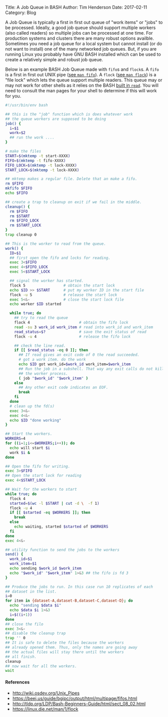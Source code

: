 Title: A Job Queue in BASH
Author: Tim Henderson
Date: 2017-02-11
Category: Blog


A Job Queue is typically a first in first out queue of "work items" or "jobs" to
be processed. Ideally, a good job queue should support multiple workers (also
called readers) so multiple jobs can be processed at one time. For production
systems and clusters there are many robust options availble. Sometimes you need
a job queue for a local system but cannot install (or do not want to install)
one of the many networked job queues. But, if you are running Linux you probably
have GNU BASH installed which can be used to create a relatively simple and
robust job queue.

Below is an example BASH Job Queue made with `fifo`s and `flock`s. A `fifo` is a
first in first out UNIX pipe ([see `man
fifo`](https://linux.die.net/man/4/fifo)). A `flock` ([see `man
flock`](https://linux.die.net/man/1/flock)) is a "file lock" which lets the
queue support multiple readers.  This queue may or may not work for other shells
as it relies on the BASH [built in
`read`](http://tldp.org/LDP/Bash-Beginners-Guide/html/sect\_08\_02.html). You
will need to consult the man pages for your shell to determine if this will work
for you.

```bash
#!/usr/bin/env bash

## this is the "job" function which is does whatever work
## the queue workers are supposed to be doing
job() {
  i=$1
  work=$2
  ## run the work ....
}

# make the files
START=$(mktemp -t start-XXXX)
FIFO=$(mktemp -t fifo-XXXX)
FIFO_LOCK=$(mktemp -t lock-XXXX)
START_LOCK=$(mktemp -t lock-XXXX)

## mktemp makes a regular file. Delete that an make a fifo.
rm $FIFO
mkfifo $FIFO
echo $FIFO

## create a trap to cleanup on exit if we fail in the middle.
cleanup() {
  rm $FIFO
  rm $START
  rm $FIFO_LOCK
  rm $START_LOCK
}
trap cleanup 0

## This is the worker to read from the queue.
work() {
  ID=$1
  ## first open the fifo and locks for reading.
  exec 3<$FIFO
  exec 4<$FIFO_LOCK
  exec 5<$START_LOCK

  ## signal the worker has started.
  flock 5                 # obtain the start lock
  echo $ID >> $START      # put my worker ID in the start file
  flock -u 5              # release the start lock
  exec 5<&-               # close the start lock file
  echo worker $ID started

  while true; do
    ## try to read the queue
    flock 4                      # obtain the fifo lock
    read -su 3 work_id work_item # read into work_id and work_item
    read_status=$?               # save the exit status of read
    flock -u 4                   # release the fifo lock

    ## check the line read.
    if [[ $read_status -eq 0 ]]; then
      ## If read gives an exit code of 0 the read succeeded.
      # got a work item. do the work
      echo $ID got work_id=$work_id work_item=$work_item
      ## Run the job in a subshell. That way any exit calls do not kill
      ## the worker process.
      ( job "$work_id" "$work_item" )
    else
      ## Any other exit code indicates an EOF.
      break
    fi
  done
  # clean up the fd(s)
  exec 3<&-
  exec 4<&-
  echo $ID "done working"
}

## Start the workers.
WORKERS=4
for ((i=1;i<=$WORKERS;i++)); do
  echo will start $i
  work $i &
done

## Open the fifo for writing.
exec 3>$FIFO
## Open the start lock for reading
exec 4<$START_LOCK

## Wait for the workers to start
while true; do
  flock 4
  started=$(wc -l $START | cut -d \  -f 1)
  flock -u 4
  if [[ $started -eq $WORKERS ]]; then
    break
  else
    echo waiting, started $started of $WORKERS
  fi
done
exec 4<&-

## utility function to send the jobs to the workers
send() {
  work_id=$1
  work_item=$1
  echo sending $work_id $work_item
  echo "$work_id" "$work_item" 1>&3 ## the fifo is fd 3
}

## Produce the jobs to run. In this case run 10 replicates of each
## dataset in the list.
i=0
for item in {dataset-A,dataset-B,dataset-C,dataset-D}; do
  echo "sending $data $i"
  echo $data $i 1>&3
  i=$((i+1))
done
## close the filo
exec 3<&-
## disable the cleanup trap
trap '' 0
## It is safe to delete the files because the workers
## already opened them. Thus, only the names are going away
## the actual files will stay there until the workers
## all finish.
cleanup
## now wait for all the workers.
wait
```

#### References

- <http://wiki.osdev.org/Unix_Pipes>
- <https://beej.us/guide/bgipc/output/html/multipage/fifos.html>
- <http://tldp.org/LDP/Bash-Beginners-Guide/html/sect_08_02.html>
- <https://linux.die.net/man/1/flock>


